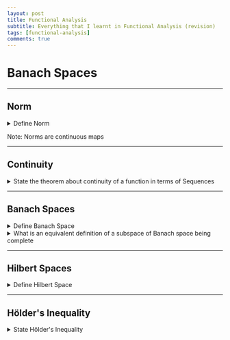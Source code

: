 ```yaml
---
layout: post
title: Functional Analysis
subtitle: Everything that I learnt in Functional Analysis (revision)
tags: [functional-analysis]
comments: true
---
```


# Banach Spaces

---

## Norm

<details>
<summary> Define Norm </summary>
<p> Let $X$ be a vector space over a field $\mathbb{F}$. A norm $\norm{\cdot} : X \to \mathbb{R}$ is a function such that $\forall x,y \in X$ and $\forall \lambda \in \mathbb{F}$:</p>
<p> (N1) $\| x \| \geq 0 $ with $\| x \| = 0 \iff x = 0 $ </p>
<p> (N2) $\| \lambda x \| = | \lambda | \| x \| $ </p>
<p> (N3) $\| x + y \| \leq \| x \| + \| y \| $ (Triangle inequality) </p>
</details>

Note: Norms are continuous maps

---

## Continuity

<details> 
<summary> State the theorem about continuity of a function in terms of Sequences  </summary>
<b>Proposition:</b> A function $ f : (X, \| . \|_X) \to (Y, \| . \|_Y) $ is <b>continuous</b> if and only if $\forall x \in X $ and <b>every sequence</b> $ (x_n) $ in $ X $
\[ x_n \to x \implies f(x_n) \to f(x) \]
</details>

---

## Banach Spaces

<details>
<summary> Define Banach Space</summary>
<p> A <b>Normed space</b> $ (X, \| . \|) $ is a <b> Banach Space</b> if it is <b>Complete</b>, i.e every Cauchy Sequence in $X$ converges in X. </p>

</details>

<details> <summary>What is an equivalent definition of a subspace of Banach space being complete</summary>
    <p><b>Proposition: </b> Let $(X, \| . \|) $ be a Banach space, $ Y \subseteq X $ is a subspace of $X$. Then $ (Y, \| . \| ) $ is <b>Complete</b> iff $ Y \subseteq X $ is <b>closed</b> in $X$. </p>

    <p><b>Proof:</b> $\Rightarrow $ Let $ (y_n) $ be a sequence in $Y$ such that $y_n \to x \in X $. Then $(y_n)$ is Cauchy in $Y$ and by <b>uniqueness of limits</b> $y = x \in Y $. Thus $Y$ is <b>complete</b> </p>

    <p>$\Leftarrow$ If $(y_n)$ is a cauchy sequence in $(Y, \| . \|)$, then it is also a cauchy sequence in $(X, \| .\| ) $ and since $X$ is complete therefore $y_n \to x \in X $. But as $Y$ is closed (by assumption), it must be that $x \in Y$. Hence $(Y, \| . \|)$ is <b>complete</b> </p>

</details>

---

## Hilbert Spaces

<details> <summary> Define Hilbert Space</summary>
<p> A <b>Hilbert Space</b> is an <b>inner product space</b> $(X, \langle \cdot , \cdot \rangle)$ which is <b>complete</b> with respect to the <b>induced norm</b> $\| x \| = {\langle x, x \rangle}^\frac{1}{2} $ 

</p>

</details>

---

## Hölder's Inequality
<details> <summary> State Hölder's Inequality </summary>
<p> <b>Lemma:</b> 
Let $ 1 \leq p \lneq q \leq \infty $ be <b> conjugates exponents </b> i.e $ \frac{1}{p} + \frac{1}{q} = 1 $ (note: $\frac{1}{\infty} = 0 $). Then:
</p>
    <details> <summary> Euclidean Space form </summary>
        <p>
        1. $\forall x, y \in \mathbb{R}^n $ we have $ \abs{\sum_{i=1}^n x_i y_i } \leq \norm{x}{}_p \norm{y}{}_q $
        </p>
        <details> <summary> <b>Proof:</b></summary>
        <p>

        </p>
        </details>
    </details>
    <details> <summary> Sequence Space form </summary>
        <p>
        2. $\forall (x_n) $ in $ \ell^p $ and $ \forall (y_n)$ in $\ell^q$ the series $\sum_{i=1}^\infty x_i y_i $ converges absolutely and furthermore $\abs{\sum_{i=1}^\infty x_i y_i} \leq \norm{(x_n)}{}_{\ell^p} \cdot \norm{(y_n)}{}_{\ell^q}$
        </p>
        <details> <summary> <b>Proof:</b></summary>
        <p>

        </p>
        </details>
    </details>
    <details> <summary> Function Space form </summary>
    <p>
    3. If $ f \in L^p(\Omega)$ and $g \in L^q(\Omega)$ then $f \cdot g$ is integrable and $\abs{\int_{\Omega} f \cdot g } \leq \norm{f}{}_{L^p} \cdot \norm{g}{}_{L^q}$
    </p>
    </details>
    <details> <summary> <b>Proof:</b></summary>
    <p>

    </p>
    </details>
</details>

---

## Completeness

<details> 
    <summary> State the equivalent condition that a normed space is complete </summary>

    <b>Lemma:</b> Let $(x_n)$ be a <b>cauchy sequence</b> in a <b>normed space</b> $(X, \norm{\cdot}{})$. Then the following statements are equivalent:


    1. $(x_n)$ <b>converges</b>

    2. $(x_n)$ has a <b>convergent subsequence</b>.

        <details>
            <summary> <b>Proof:</b></summary>
            <p>
            $\Rightarrow$: (i) $ \implies $ (ii) is trivial.
            </p>
            <p>
            $\Leftarrow$: Suppose that <b>there exists</b> a <b>convergent subsequence</b> $ ( x_{n_k} ) $ such that $(x_{n_k}) \to x \in X$.
            Given any $\epsilon > 0$, $ \exists N \in \mathbb{N} $ such that $\forall n,m \geq N$ then $\norm{x_n - x_m}{} < \frac{\epsilon}{2}$ <br/>
            Furthermore, we can choose $ K \in \mathbb{N} $ such that $ \forall k \geq K $, $\norm{x_{n_k} - x}{} < \frac{\epsilon}{2}$. Then for 
            $n \geq N$, we can choose $k \geq K$ such that $n_k \geq N$ which gives:
            $$
                \norm{x_n - x}{} \leq \norm{x - x_{n_k}} + \norm{x_n - x_{n_k}} < 2 \frac{\epsilon}{2} = \epsilon

            $$
            </p>
        </details>

</details>

---

## Equivalent definition of Banach spaces
<details> <summary> What is the equivalent definition of a Banach Space in terms of Absolute convergence </summary>
<p> <b>Proposition:</b> 
Let $(X, \norm{\cdot})$ is a normed vector space. Then the following statements are equivalent:
</p>
<ol>
<li>$(X, \norm{\cdot})$ is a Banach Space.</li>
<li>Absolute convergence of series implies convergence in the space, i.e. for sequence $(x_n)$ in $X$ and corresponding partial sums $ s_n := \sum_{k=1}^n x_k $
we have that 
$$
\sum_{k=1}^\infty \norm{x_k} < \infty \implies s_n \to s \in X
$$
</li>
</ol>
    <details> <summary> <b>Proof:</b></summary>
    <p>
        $\Rightarrow$: If $\sum_{n=1}^\infty \norm{x_n} < \infty $ then $s_n$ is Cauchy because 
        $$
        \norm{s_n - s_m} = \norm{\sum_{k=n+1}^m x_k} \leq \sum_{k=n+1}^m \norm{x_k}
        $$
        and finally $ \exists N \in \mathbb{N} $ such that $\forall n,m \geq N$, $\sum_{k=N+1}^\infty \norm{x_k} \to 0$ as $N \to \infty$
        and so $\sum_{k=n+1}^m \norm{x_k} \leq \sum_{k=N+1}^\infty \norm{x_k} \to 0$.
        Finally since $X$ is a banach space therefore $s_n \to s \in X$
    </p>
    <p>
        $\Leftarrow$: Let $(x_n)$ be a Cauchy sequeunce in $X$. Choose a subsequence $(x_{n_k})$ such that $\norm{x_{n_k} - x_{n_{k+1}}} \leq 2^{-k}$.
        This is possible because $(x_n)$ is cauchy. Then $\sum_{k=1}^\infty \norm{x_{n_{k+1}} - x_{n_k}} \leq 1 < \infty$. So by our assumption,
        $\sum_{k=1}^\infty x_{n_{k+1}} - x_{n_k}$ converges. Thus, $x_{n_k} = x_{n_1} + \sum{i=1}^{k-1} x_{n_{i+1}} - x_{n_i}$ converges.
        Therefore, by proposition above describing equivalent definition of Banach spaces, we have that $(x_n)$ converges thus $X$ is a Banach space.
    </p>
    </details>
</details>

---


# Bounded Linear Operators

---

## Bounded Linear Operator
<details> <summary> Define Bounded Linear Operator </summary>
    <p>
    Let $(X, \norm{\cdot}{}_X)$ and $(Y, \norm{\cdot}{}_Y)$ be normed vector spaces (always assumed over the same field $\mathbb{F}$).
    Then we say that $T : X \to Y$  is a bounded linear operator (aka bounded linear transformation) if $T$ is linear (i.e. $T(x + ay) = T(x) + aT(y)$ $\forall x,y \in X$, $a \in \mathbb{F}$ 
    and $T$ has the property that there exists $M \in \mathbb{R}$ such that $ \forall x \in X$ $\norm{Tx}{}_Y \leq M \norm{x}{}_X$  .
    
    </p>
</details>
<details> <summary> Set of bounded operator notation </summary>
    <p>
    We let $L(X,Y) := \{T: X \to Y \  \text{bounded linear operator} \} $ which we equip with the so called operator norm which is 
    defined to be $\norm{T} := \inf{\{M : \norm{Tx}{}_Y \leq M \norm{x}{}_X \ \forall x \} }$
    </p>
    <p> Remark: $\norm{\cdot}{}_{L(X,Y)}$ is the only norm on $L(X,Y)$ (that we use). </p>
    <p> Remark: $L(X,Y) = L(X)$ notation wise. </p>

</details>

---

## Equivalent definitions of Bounded linear operators
<details> <summary> State 6 equivalend definitions of bounded linear operators</summary>
<p> 
    <b>Proposition:</b> 
    Let $X$ and $Y$ be normed vector spaces and let $T: X \to Y$ be a linear map. Then the following statements are equivalent:
    <ol>
        <li>$T$ is Uniformly continuous</li>
        <li>$T$ is Lipschitz continuous</li>
        <li>$T$ is continuous </li>
        <li>$T$ is  conituous at $x_0 = 0$ </li>
        <li>$\forall x \in X$ there exists $K \in \mathbb{R}^{\geq 0} $ such that $\norm{T(x)} \leq K$ </li>
        <li>$T \in L(X,Y)$ </li>
    </ol>

</p>
<p>
    <details> <summary> <b>Proof:</b></summary>
    <p>
        1 $ \implies $ 2 $ \implies $ 3 $ \implies $ 4, by prelim analysis (trivial to prove using epsilon delta)
    </p>

    <p>
        $4 \Rightarrow 5$:
        As $T$ is continuous at $x_0 = 0$, take $\epsilon = 1$, $\exists \delta > 0$ such that $\norm{T(x)} < 1$ when $x \in X$ and $\norm{x} < \delta$.
        Let $\omega \in X$ with $\norm{\omega} \leq 1$. Now, $\norm{\frac{\delta \omega}{2}} \leq \frac{\delta}{2} \norm{\omega} \leq \frac{\delta}{2} < \delta$.
        Thus $\norm{T\left(\frac{\delta \omega}{2}\right)} < 1$ and as $T$ is linear, therefore $T\left(\frac{\delta \omega}{2}\right) = \frac{\delta}{2} T(\omega)$.
        So take $K = \frac{2}{\delta}$ which gives that $T$ satisfies (5).
    </p> 
    <p>
        $5 \Rightarrow 6$:
        Let $K$ be such that $\norm{T(x)} \leq K$ for $x \in X$ such that $\norm{x} \leq 1$. Since $T(0) = 0$ (as $T$ is linear), therefore 
        $\norm{T(0)} \leq K \norm{0}$. Let $ y \in X$ such that $y \neq 0$ and as $\norm{\frac{y}{\norm{y}}} = 1$, so $\norm{T\left(\frac{y}{\norm{y}}\right)} \leq K $
        and therefore $\norm{T(y)} \leq K \norm{y}$. Thus $T \in L(X,Y)$
    </p>
    <p>
        $6 \Rightarrow 1$:
        $T$ is a bounded linear operator so, $\forall x, y \in X$, $\exits K \in \mathbb{R}$ such that $\norm{T(x) - T(y)} = \norm{T(x-y)} \leq K \norm{x-y}$.
        Fix $\epsilon > 0$ and let $\delta = \frac{\epsilon}{K}$. Then for $x,y \in X$ with $\norm{x-y} < \delta$, $\norm{T(x) - T(y)} \leq K \norm{x - y} < k \cdot \delta = \epsilon $.
        Hence $T$ is uniformly continuous.
    </p>
    </details>

</p>
</details>

---

## Isometric Linear Maps
<details> <summary> Define Isometric Linear Maps </summary>
    <p>
        We call a linear function $T: X \to Y$ isometric if for every $x \in X$ we have that $\norm{Tx} = \norm{x}$.
    </p>
    <p>
        Remark: If $T$ is both isometric and bijective then we also have that $T^{-1}$ is linear and isometric.
        Such maps are called isometric isomorphisms and the spaces $X$ and $Y$ are called isometrically isomorphic.
    </p>

</details>

---

## Space of bounded linear operators is a banach space
<details> <summary> State the theorem that describes that space of bounded linear operators is a banach space. </summary>
    <p> 
        <strong>Theorem</strong>:
        Let $X$ be any normed vector space and let $Y$ be a banach space. Then $L(X,Y)$ equipped with the operator norm is complete
        and thus Banach space.
    </p>
    <details>
        <summary> <strong>Proof:</strong> </summary>
        <p>
        Let $(T_n)$ be a cauchy-sequence in $L(X,Y)$. Then for every $x \in X$ we have that
        $$
            \norm{T_nx - T_mx} \leq \norm{T_n - T_m}\norm{x} \to 0
        $$
        as $n,m \to \infty$. So, $(T_nx)$ is a cauchy sequence in $Y$ and $Y$ is banach (so complete) therefore $T_nx$
        converges to some $Tx \in Y$. Now, we show that $x \mapsto Tx$ is an element of $L(X,Y)$ and $T_n \to T$ in $L(X,Y)$.
        </p>
        <p>
        First note that, by linearity of $T_n$ and AOL impliest that $T$ is linear. Now, fix $\epsilon > 0$, $\exists N\in \mathbb{N}$ such that 
        $\forall n,m \geq N$ we have $\norm{T_n -T_m} < \epsilon$.
        So for any $x \in X$, we have that:
        $$
            \norm{Tx - T_nx} = \norm{\lim_{m\to \infty} T_mx - T_nx} = \lim_{m \to \infty} \norm{T_mx - T_nx} < \epsilon \norm{x}. 
        $$ 
        Therefore, $T$ is bounded and linear thus $T \in L(X,Y)$ and $\norm{T - T_n} < \epsilon$ for all $n \geq N$, and 
        since $\epsilon > 0$ was chosen arbitrarily so $T_n \to T$ as $n \to \infty$. Thus $L(X,Y)$ is complete and hence Banach.
        </p>
    </details>
</details>

---

## Composition of Bounded Operators is a Bounded Operator
<details> <summary> State the therem related to composition of bounded linear operators </summary>

    <p>
        <strong> Proposition: </strong>
        The composition $ST$ of two bounded linear operators $S \in L(Y,Z)$ and $T \in L(X,Y)$ between normed vector spaces $X, Y, Z$ is again a bounded linear operator
        and $\norm{ST}{}_{L(X,Z)} \leq \norm{S}{}_{L(Y,Z)} \norm{T}{}_{L(X,Y)}$ 

    </p>
    <p>
        <details> <summary> <strong> Proof: </strong> </summary>
            $ST$ is linear clearly. Now, for any $x \in X$ we have that:
            $$
                \norm{STx} = \norm{S(Tx)} \leq \norm{S} \norm{Tx} \leq \norm{S} \norm{T} \norm{x}
            $$
        </details>
    </p>
</details>

---

## Composition of sequence of bounded operators converge to composition of limits
<details> <summary> State the theorem related to the convergence of the composition of sequence of bounded linear operator </summary>
    <p>
        <strong> Proposition: </strong>
        Let $(T_n)$ be a convergent sequence in $L(X,Y)$ and let $(S_n)$ be a convergent sequence in $L(Y,Z)$. Then $S_nT_n \to ST \in L(X,Z)$.
    </p>
    <p>
        <details>
            <summary> <strong> Proof: </strong> </summary>
            $$
                \norm{S_nT_n - ST} = \norm{S_nT_n - ST_n + ST_n - ST} \leq \norm{(S_n - S)} \norm{T_n} + \norm{T_n - T} \norm{S} \to 0
            $$
        </details>

    </p>
</details>


---


## Exponential of an Operator is well-defined
<details> <summary> Prove that exponential of an operator is well-defined </summary>
    <p>
        <strong> Corollary: </strong>
        Let $X$ be a Banach space and let $A \in L(x)$. Then $\exp{A} := \sum_{k=0}^\infty \frac{1}{k!} A^k$ 
        converges in $L(X)$ and hence is a well-defined element of $L(X)$.
    </p>
    <details> <summary> <strong> Proof: </strong> </summary>
        <p>
            We know that
            $$
                \sum_{k=0}^\infty \norm{\frac{1}{k!} A^k} \leq \sum_{k=0}^\infty \frac{\norm{A}^k}{k!} = \exp{\norm{A}} < \infty
            $$
            and since $X$ is complete, therefore $L(X)$ is complete. Additionally, the series converges absolutely $\implies$ converges in $L(X)$.
        </p>
    </details>
</details>


---


## Convergence of Neumann-Series
<details> <summary> State the theorem related to Neumann-Series </summary>
    <div>
    <p>
        <strong> Lemma: </strong>
        Let $X$ be a banach space and let $T \in L(X)$ be such that $\norm{T} < 1$. Then the operator $\mathrm{Id} - T$ is invertible with
        $$
            (\mathrm{Id} - T)^{-1} = \sum_{i=0}^\infty T^i \in L(X)
        $$
    </p>
        <div>
        <details> <summary><strong> Proof: </strong></summary>
            <p>
                As $\norm{T} < 1$, we know that $\sum \norm{A^k} \leq \sum \norm{A}{}^k < \infty$.
                So it converges absolutely $ \implies $ converges. So
                $$
                    S_n := \sum_{k=0}^n T^k \underset{n \to \infty}{\longrightarrow} S = \sum_{k=0}^{\infty} T^k \in L(X)
                $$
                and as
                $$
                    (\mathrm{Id} - T) S_n = \mathrm{Id} - A + A - A^2 + A^2 - \cdots - A^n + A^n - A^{n+1} = \mathrm{Id} - A^{n+1}
                $$
                and $\norm{A^{n+1}} \leq \norm{A^n} \to 0$ as $n \to \infty$. So, $(\mathrm{Id} - T) S = \mathrm{Id}$.
            </p>
        </details>
        </div>
    </div>

</details>


---


## Invertible
<details> <summary> Define Invertible bounded linear operator</summary>
    <div>
        <p>
            An element $T \in L(X)$ is invertible in $L(X)$ if there exists $S \in L(X)$ such that $ST = TS = \mathrm{Id}$.
        </p>
    </div>
</details>


---


## Algebraically Invertible
<details> <summary> Define Algebraically Invertible bounded linear operator</summary>
    <div>
        <p>
            An element $T \in L(X)$ is algebraically invertible in $L(X)$ if there exists a function $S: X \in X$
            (an algebraic inverse of $T$) such that $ST = TS = \mathrm{Id}$. Note that $S$ may not be in $L(X)$
        </p>
    </div>
</details>


---


## Conparison Test of Invertibility of Linear Operators
<details> <summary> State the invertibility test of linear operators</summary>
    <div>
        <p>
            <strong> Corollary: </strong>
            Let $T \in L(X)$ be invertible. Then for any $S \in L(X)$ with $\norm{S} < {\norm{T^{-1}}}^{-1}$ we have that $T - S$ is invertible.
        </p>
        <div>
            <details> <summary> <strong> Proof: </strong></summary>
                <p>
                    As $T$ is invertible so, $T^{-1} \in  L(X)$ and $T - S = T( \mathrm{Id} - T^{-1} S )$.
                    Note that $T^{-1} S \in L(X)$ with $1 > \norm{T^{-1}} \norm{S} \geq \norm{T^{-1} S}{}_{L(X)}$. So, $\norm{S} < \frac{1}{\norm{T^{-1}}}$
                    and so by Neumann-series lemma we have that $(\mathrm{Id} - T^{-1}S)$ is invertible with $(\mathrm{Id} - T^{-1}S)^{-1} = \sum_{k=0}^\infty (T^{-1}S)^k \in L(X)$.
                    Hence $T - S$ is a composition of two invertible operators thus invertible. 
                </p>
            </details>
        </div>
    </div>
</details>


---


# Finite Dimensional Normed Spaces


---


## All norms in $\mathbb{R}^n$ are equivalent
<details> <summary> State the proposition that describes the equivalence of norms in euclidean spaces </summary>
    <div>
        <p> <strong> Proposition: </strong>
        Any norm $\norm{\cdot}$ on $\mathbb{R}^n$, $n \in \mathbb{N}$ is equivalent to the euclidean
        norm $\norm{x}{}_2 := \left( \sum_{i=1}^n {x_i}^2 \right)^{\frac{1}{2}}$ and hence all norms on $\mathbb{R}^n$ are equivalent.
        </p>
        <div>
            <details> <summary> <strong> Proof: </strong> </summary>
                <p>
                    First we prove that $\exists C_1 \in \mathbb{R}$ such that $\norm{x} \leq C_1 \norm{x}{}_2$.
                    <br/>
                    $ x = (x_1, x_2, \cdots, x_n) = \sum_{i=1}^n x_i e_i$ so,
                    $$
                        \norm{x} \underset{\Delta-ineq}{\leq} \sum_{i=1}^n \norm{e_i} \norm{x_i} \underset{Cauchy-Schwarz}{\leq} \left( \sum_{i=1}^n \abs{x}{}^2 \right)^{\frac{1}{2}} \left( \sum_{i=1}^n \norm{e_i}{}^2 \right)^{\frac{1}{2}} = C_1 \norm{x}{}_2
                    $$
                </p>
                <p>
                    Now, to prove the opposite inequality, we suppose for a contradiction that there exists no $C_2$ such that 
                    the inequality $\norm{x}{}_2 \leq C_2 \norm{x}$ holds for every $x \in X$.
                    Consider a sequence $x^{(n)}$ in $\mathbb{R}^n \setminus \{ 0 \}$ such that $\norm{x^{(n)}}{}_2 \geq n \norm{x^{(n)}}$
                    and therefore let $\widetilde{x}^{(n)} = \frac{x^{(n)}}{\norm{x^{(n)}}} \in S^{n-1}$ which is compact in $\mathbb{R}^n$
                    by Heine-Borel because closed and bounded and $\mathbb{R}^n$ is complete $\implies$ $S^{n-1}$ is complete and in particular
                    $\widetilde{x}^{(n)} \to x \in S^{n-1}$ with respect to $\norm{\cdot}{}_2$ norm. Now, as $x \in S^{n-1}$ then $x \neq 0$ so $\norm{x} \neq 0$
                    but 
                    $$
                    \norm{x} \underset{\Delta -ineq}{\leq} \norm{x - \widetilde{x}^{(n)}} + \norm{\widetilde{x}^{(n)}} \leq C_1 \norm{x - \widetilde{x}^{(n)}}{}_2 + \frac{1}{n} \to 0
                    $$
                </p>
                <p>
                    <strong> Note: </strong>
                    The revese inequality can be proved in a different way, by considering $\norm{x} := f(x)$ which is Lipschitz and restricting $f_{|S^{n-1}}$ attains its bounds.
                    In particular, its minimum at $x^\ast \in S^{n-1}$ and $x^\ast \neq 0$, so $f(x^\ast) > 0$ therefore take $C_2 := \frac{1}{f(x^\ast)}$ then
                    $\forall x \in X$
                    $$
                        C_2 \norm{x} = C_2 \norm{\norm{x}{}_2 \cdot \frac{x}{\norm{x}{}_2}} = C_2 \norm{x}{}_2 \cdot f\left( \frac{x}{\norm{x}{}_2}\right) \geq C_2 \norm{x}{}_2 \cdot f(x^\ast) = \norm{x}{}_2
                    $$
                </p>
            </details>
        </div>
    </div>
</details>


---


## Norm of finite dimensional space are equivalent
<details> <summary> State the theorem about the equivalence of norms of finite dimensional normed vector spaces. </summary>
    <div>
        <p> <strong> Theorem: </strong>
            Let $X$ be any finite dimensional space. Then any two norms $\norm{\cdot}$ and $\norm{\cdot}{}'$ on $X$ are equivalent.
        </p>
        <div>
            <details> <summary> <strong> Proof: </strong> </summary>
                <p>
                    Let $m := \mathrm{dim}(X)$. Choosing a basis $e_1, e_2, \cdots, e_m$ of $X$ and map:
                    $$
                        Q : (\mu_1, \cdots, \mu_m) \mapsto \sum_{i=1}^m \mu_i e_i \in X
                    $$
                    and $(\mu_1, \cdots, \mu_m) \in \mathbb{R}^m$ is a linear bijection.
                </p>
                <p>
                    Now, for any two norms $\norm{\cdot}{}_X$ and $\norm{\cdot}{}_X' $ on $X$, we get two norms $\norm{\cdot}{}_{\mathbb{R}^m}$ and 
                    $\norm{\cdot}{}_{\mathbb{R}^m}'$ on $\mathbb{R}^m$ by defining for every $x \in \mathbb{R}^m
                    $$
                        \norm{x}{}_{\mathbb{R}^m} := \norm{Q(x)}{}_X \ \ \ text{and} \ \ \ \norm{x}{}_{\mathbb{R}^m}' := \norm{Q(x)}{}_X'
                    $$
                </p>
                <p>
                    Note that these norms are chosen such that maps
                    $$
                        Q: (\mathbb{R}^m, \norm{\cdot}{}_{\mathbb{R}^m}) \to (X, \norm{\cdot}{}_X) \ \ \ \text{and} \ \ \ Q': (\mathbb{R}^m, \norm{\cdot}{}_{\mathbb{R}^m}') \to (X, \norm{\cdot}{}_X')
                    $$
                    are isometric and hence as they are bijections so are their inverses (so $Q$ and $Q'$ are isometrically isomorphic). Now,
                    by using the proposition that proves that all norms on $\mathbb{R}^n$ are equivalent, we get 
                    $$
                        \norm{x}{}_{\mathbb{R}^m} \leq C_1 \norm{x}{}_{\mathbb{R}^m}' \ \ \ \text{and} \ \ \ \norm{x}{}_{\mathbb{R}^m}' \leq C_2 \norm{x}{}_{\mathbb{R}^m}
                    $$
                    thus for any $y \in X$
                    $$
                        \norm{y}{}_X = \norm{Q^{-1}(y)}{}_{\mathbb{R}^m} \leq C_1 \norm{Q^{-1}(y)}{}_{\mathbb{R}^m}' = C_1 \norm{x}{}_{\mathbb{R}^m}
                    $$
                    and similarly $\norm{y}{}_X' \leq C_2 \norm{y}{}_X$
                </p>
            </details>
        </div>
    </div>

</details>


---



<!-- 
# Template for new Theorem proof block
<details> <summary> Statement </summary>
<p> <b>Proposition:</b> 

</p>
    <details> <summary> <b>Proof:</b></summary>
    <p>

    </p>
    </details>


</details>
 -->

